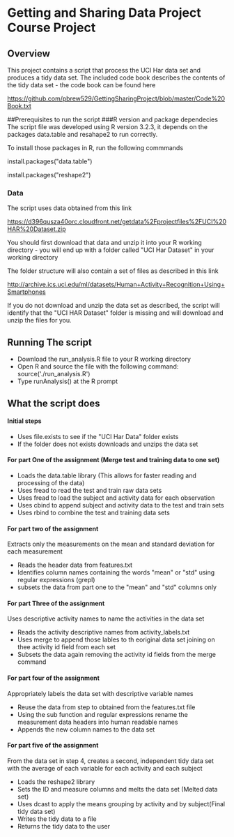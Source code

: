 # Getting and Sharing Data Project Course Project

## Overview
This project contains a script that process the UCI Har data set and produces a tidy data set.
The included code book describes the contents of the tidy data set - the code book can be found here

https://github.com/pbrew529/GettingSharingProject/blob/master/Code%20Book.txt


##Prerequisites to run the script
###R version and package dependecies
The script file was developed using R version 3.2.3, it depends on the packages data.table and resahape2 to run correctly.

To install those packages in R, run the following commmands

install.packages("data.table")

install.packages("reshape2")

### Data
The script uses data obtained from this link

https://d396qusza40orc.cloudfront.net/getdata%2Fprojectfiles%2FUCI%20HAR%20Dataset.zip

You should first download that data and unzip it into your R working directory - you will end up with a folder called "UCI Har Dataset" in your working directory

	
The folder structure will also contain a set of files as described in this link

http://archive.ics.uci.edu/ml/datasets/Human+Activity+Recognition+Using+Smartphones 

If you do not download and unzip the data set as described, the script will identify that the "UCI HAR Dataset" folder is missing and will download and unzip the files for you.

## Running The script
* Download the run_analysis.R file to your R working directory
* Open R and source the file with the following command: source('./run_analysis.R')
* Type runAnalysis() at the R prompt

## What the script does
#### Initial steps
* Uses file.exists to see if the "UCI Har Data" folder exists
* If the folder does not exists downloads and unzips the data set

#### For part One of the assignment (Merge test and training data to one set)
* Loads the data.table library (This allows for faster reading and processing of the data)
* Uses fread to read the test and train raw data sets
* Uses fread to load the subject and activity data for each observation
* Uses cbind to append subject and activity data to the test and train sets
* Uses rbind to combine the test and training data sets

#### For part two of the assignment 
Extracts only the measurements on the mean and standard deviation for each measurement
* Reads the header data from features.txt
* Identifies column names containing the words "mean" or "std" using regular expressions (grepl)
* subsets the data from part one to the "mean" and "std" columns only


#### For part Three of the assignment 
Uses descriptive activity names to name the activities in the data set
* Reads the activity descriptive names from activity_labels.txt
* Uses merge to append those lables to th eoriginal data set joining on thee activity id field from each set
* Subsets the data again removing the activity id fields from the merge command

#### For part four of the assignment 
Appropriately labels the data set with descriptive variable names
* Reuse the data from step to obtained from the features.txt file
* Using the sub function and regular expressions rename the measurement data headers into human readable names
* Appends the new column names to the data set

#### For part five of the assignment 
From the data set in step 4, creates a second, independent tidy data set with the average of each variable for each activity and each subject
* Loads the reshape2 library
* Sets the ID and measure columns and melts the data set (Melted data set)
* Uses dcast to apply the means grouping by activity and by subject(Final tidy data set)
* Writes the tidy data to a file
* Returns the tidy data to the user